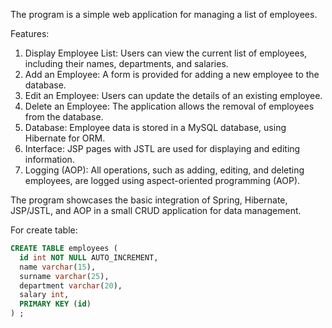 The program is a simple web application for managing a list of employees.  
  
Features:  
1. Display Employee List: Users can view the current list of employees, including their names, departments, and salaries.
2. Add an Employee: A form is provided for adding a new employee to the database.
3. Edit an Employee: Users can update the details of an existing employee.
4. Delete an Employee: The application allows the removal of employees from the database.
5. Database: Employee data is stored in a MySQL database, using Hibernate for ORM.
6. Interface: JSP pages with JSTL are used for displaying and editing information.
7. Logging (AOP): All operations, such as adding, editing, and deleting employees, are logged using aspect-oriented programming (AOP).
  
The program showcases the basic integration of Spring, Hibernate, JSP/JSTL, and AOP in a small CRUD application for data management.
  
For create table:  
```sql
CREATE TABLE employees (
  id int NOT NULL AUTO_INCREMENT,
  name varchar(15),
  surname varchar(25),
  department varchar(20),
  salary int,
  PRIMARY KEY (id)
) ;
```
